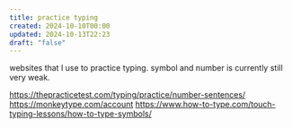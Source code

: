 ```yaml
---
title: practice typing
created: 2024-10-10T00:00
updated: 2024-10-13T22:23
draft: "false"
---
```


websites that I use to practice typing. symbol and number is currently still very weak.

https://thepracticetest.com/typing/practice/number-sentences/
https://monkeytype.com/account
https://www.how-to-type.com/touch-typing-lessons/how-to-type-symbols/